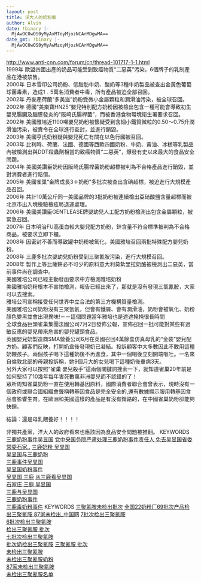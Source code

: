 ```yaml
---
layout: post
title: 洋大人的奶粉案
author: Alvin
date: !binary |-
  MjAwOC0wOS0yMyAxMToyMjozNCArMDgwMA==
date_gmt: !binary |-
  MjAwOC0wOS0yMyAwMzoyMjozNCArMDgwMA==
---
```

 http://www.anti-cnn.com/forum/cn/thread-101717-1-1.html    
1999年 歐盟四國出產的奶品可能受到致癌物質“二惡英”污染，6個牌子的乳制產品在港被禁售。    
2000年 日本雪印公司奶粉、低脂肪牛奶、酸奶等3種牛奶製品被查出金黃色葡萄球菌毒素，造成1﹒5萬名消費者中毒，所有產品被迫全部召回。    
2002年 丹麥產荷蘭“多美滋”奶粉受微小金屬顆粒和潤滑油污染，被全球召回。    
2002年 德國“美樂寶HN25”嬰兒特別配方奶粉因被檢出包含一種可能會導致初生嬰兒腸臟及腦膜發炎的“阪崎氏腸桿菌”，而被香港食物環境衛生署要求召回。    
2002年 美國雅培近1100噸嬰兒奶粉被懷疑受到含細小鐵質微粒的0.50～0.75升潤滑油污染，被責令在全球進行查封，並進行銷毀。    
2003年 美國亨氏奶粉疑與嬰兒死亡有關在以色行國被召回。    
2003年 比利時、荷蘭、法國、德國等西歐四國奶粉、牛奶、黃油、冰糕等乳製品內被檢測出與DDT殺蟲劑相當的致癌物質“二惡英”，爆發有史以來最大的食品安全問題。    
2004年 美國美讚臣奶粉因阪崎氏腸桿菌奶粉超標被判為不合格產品進行銷毀，並對消費者進行賠償。    
2005年 美國雀巢“金牌成長3＋奶粉”多批次被查出含碘超標，被迫進行大規模產品召回。    
2006年 共計10萬公斤同一美國品牌的3批奶粉被連續檢出亞硝酸鹽含量超標而被北京市出入境檢驗檢疫局退運處理。    
2006年 美國美讚臣GENTLEASE牌嬰幼兒人工配方奶粉檢測出包含金屬顆粒，被緊急召回。    
2007年 日本明治FU高蛋白較大嬰兒配方奶粉，鋅含量不符合標準被判為不合格商品，被要求立即下櫃。    
2008年 因密封不善而導致罐中奶粉被氧化，美國雅培召回兩批特殊配方嬰兒奶粉。    
2008年 三鹿多批次嬰幼兒奶粉受到三聚氰胺污染，進行大規模召回。    
2008年 製作上等比薩餅必不可少的原料意大利莫紮里拉奶酪被檢測出二惡英，當前事件尚在調查中。    
美國雅培公司已經主動發函要求中方檢測雅培奶粉    
美國雅培奶粉根本不害怕檢測，報告已經出來了，那就是沒有發現三氯氰胺，大家可以去搜索。    
雅培公司宣稱接受任何世界中立合法的第三方機構質量檢測。    
美國雅培公司奶粉沒有三聚氫氨，但會有鐵屑、會有潤滑油，奶粉會被氧化、奶粉顏色變黑並會出現異味!－－這個問題當年雅培也是遮遮掩掩很長時間    
全球食品巨頭雀巢集團法國公司7月2日發佈公報，宣佈召回一批可能對某些有過敏反應的嬰兒帶來危害的嬰兒罐頭食品。    
英國嬰兒奶製造商SMA營養公司6月在英國召回4萬餘盒仿真母乳的“金裝”嬰兒配方奶。顧客們反映，打開奶盒後發現奶已凝結。投訴顧客中大多數因此不敢用這種奶餵孩子。兩個孩子喝下這種奶後不再進食，其中一個喝後立刻開端嘔吐。一名來自倫敦北部的母親投訴稱，她9個月大的女兒喝下這種奶後重病3天。    
另外大家可以按照“雀巢 嬰兒殺手”這兩個關鍵詞搜索一下，就知道雀巢20年前是如何堅持了10幾年每年害死數萬非洲嬰兒而不認錯的了！    
眾所周知雀巢奶粉一直在使用轉基因原料，國際消費者聯合會曾表示，現時沒有一個政府或聯合國組織會聲稱轉基因食品是完全安全的,還有數據顯示服用轉基因食品會影響生育。在歐洲和美國這樣的產品是有沒有銷路的，在中國雀巢奶粉卻能夠快銷。
   
結論：還是母乳餵養好！！！！
   
非獨共產黨，洋大人的政府看來也應該因為食品安全問題被推翻。
KEYWORDS <a href="http://www.baidu.com/baidu?cl=3&tn=baidutop10&wd=%C8%FD%C2%B9%C4%CC%B7%DB%CA%C2%BC%FE%CE%E2%CF%D4%B9%FA">三鹿奶粉事件吴显国</a>&#160;<a href="http://news.sina.com.cn/c/2008-09-23/024214484747s.shtml">党中央国务院严肃处理三鹿奶粉事件责任人 免去吴显国省委常委石家..</a>
<a href="http://www.baidu.com/s?wd=%C8%FD%C2%B9%C4%CC%B7%DB+%CE%E2%CF%D4%B9%FA&lm=0&si=&rn=10&tn=baidutop10&ie=gb2312&ct=0&cl=3&f=1&rsp=0">三鹿奶粉 吴显国</a>    
<a href="http://www.baidu.com/s?wd=%CE%E2%CF%D4%B9%FA%D3%EB%C8%FD%C2%B9%C4%CC%B7%DB&lm=0&si=&rn=10&tn=baidutop10&ie=gb2312&ct=0&cl=3&f=1&rsp=1">吴显国与三鹿奶粉</a>    
<a href="http://www.baidu.com/s?wd=%C8%FD%C2%B9%CA%C2%BC%FE%CE%E2%CF%D4%B9%FA&lm=0&si=&rn=10&tn=baidutop10&ie=gb2312&ct=0&cl=3&f=1&rsp=2">三鹿事件吴显国</a>    
<a href="http://www.baidu.com/s?wd=%CE%E2%CF%D4%B9%FA%C4%CC%B7%DB%CA%C2%BC%FE&lm=0&si=&rn=10&tn=baidutop10&ie=gb2312&ct=0&cl=3&f=1&rsp=3">吴显国奶粉事件</a>    
<a href="http://www.baidu.com/s?wd=%CE%E2%CF%D4%B9%FA+%C8%FD%C2%B9&lm=0&si=&rn=10&tn=baidutop10&ie=gb2312&ct=0&cl=3&f=1&rsp=4">吴显国 三鹿</a>
<a href="http://www.baidu.com/s?wd=%B4%D3%C8%FD%C2%B9%BF%B4%CE%E2%CF%D4%B9%FA&lm=0&si=&rn=10&tn=baidutop10&ie=gb2312&ct=0&cl=3&f=1&rsp=5">从三鹿看吴显国</a>    
<a href="http://www.baidu.com/s?wd=%CA%AF%BC%D2%D7%AF+%C8%FD%C2%B9+%CE%E2%CF%D4%B9%FA&lm=0&si=&rn=10&tn=baidutop10&ie=gb2312&ct=0&cl=3&f=1&rsp=6">石家庄 三鹿 吴显国</a>    
<a href="http://www.baidu.com/s?wd=%C8%FD%C2%B9%D3%EB%CE%E2%CF%D4%B9%FA&lm=0&si=&rn=10&tn=baidutop10&ie=gb2312&ct=0&cl=3&f=1&rsp=7">三鹿与吴显国</a>    
<a href="http://www.baidu.com/s?wd=%C8%FD%C2%B9%C4%CC%B7%DB%CA%C2%BC%FE&lm=0&si=&rn=10&tn=baidutop10&ie=gb2312&ct=0&cl=3&f=1&rsp=8">三鹿奶粉事件</a>    
<a href="http://www.baidu.com/s?wd=%C8%FD%C2%B9%B6%BE%C4%CC%B7%DB%CA%C2%BC%FE&lm=0&si=&rn=10&tn=baidutop10&ie=gb2312&ct=0&cl=3&f=1&rsp=9">三鹿毒奶粉事件</a>
KEYWORDS <a href="http://www.baidu.com/baidu?cl=3&tn=baidutop10&wd=%C8%FD%BE%DB%C7%E8%B0%B7%CE%B4%BC%EC%B3%F6%C5%FA%B4%CE">三聚氰胺未检出批次</a>&#160;<a href="http://www.china.com.cn/economic/txt/2008-09/17/content_16467119.htm">全国22奶粉厂69批次产品检出三聚氰胺 87家未检出_中国网</a>
<a href="http://www.baidu.com/s?wd=7%C5%FA%B4%CE%BC%EC%B3%F6%C8%FD%BE%DB%C7%E8%B0%B7&lm=0&si=&rn=10&tn=baidutop10&ie=gb2312&ct=0&cl=3&f=1&rsp=0">7批次检出三聚氰胺</a>    
<a href="http://www.baidu.com/s?wd=6%C5%FA%B4%CE%BC%EC%B3%F6%C8%FD%BE%DB%C7%E8%B0%B7&lm=0&si=&rn=10&tn=baidutop10&ie=gb2312&ct=0&cl=3&f=1&rsp=1">6批次检出三聚氰胺</a>    
<a href="http://www.baidu.com/s?wd=%BC%EC%B3%F6%C8%FD%BE%DB%C7%E8%B0%B7+%C5%FA%B4%CE&lm=0&si=&rn=10&tn=baidutop10&ie=gb2312&ct=0&cl=3&f=1&rsp=2">检出三聚氰胺 批次</a>    
<a href="http://www.baidu.com/s?wd=%C6%DF%C5%FA%B4%CE%BC%EC%B3%F6%C8%FD%BE%DB%C7%E8%B0%B7&lm=0&si=&rn=10&tn=baidutop10&ie=gb2312&ct=0&cl=3&f=1&rsp=3">七批次检出三聚氰胺</a>    
<a href="http://www.baidu.com/s?wd=%C5%FA%B4%CE%C4%CC%BC%EC%B3%F6%C8%FD%BE%DB%C7%E8%B0%B7&lm=0&si=&rn=10&tn=baidutop10&ie=gb2312&ct=0&cl=3&f=1&rsp=4">批次奶检出三聚氰胺</a>
<a href="http://www.baidu.com/s?wd=%C8%FD%BE%DB%C7%E8%B0%B7+%C5%FA%B4%CE&lm=0&si=&rn=10&tn=baidutop10&ie=gb2312&ct=0&cl=3&f=1&rsp=5">三聚氰胺 批次</a>    
<a href="http://www.baidu.com/s?wd=%CE%B4%BC%EC%B3%F6%C8%FD%BE%DB%C7%E8%B0%B7&lm=0&si=&rn=10&tn=baidutop10&ie=gb2312&ct=0&cl=3&f=1&rsp=6">未检出三聚氰胺</a>    
<a href="http://www.baidu.com/s?wd=%CE%B4%BC%EC%B3%F6%C8%FD%BE%DB%C7%E8%B0%B7%C4%CC%B7%DB&lm=0&si=&rn=10&tn=baidutop10&ie=gb2312&ct=0&cl=3&f=1&rsp=7">未检出三聚氰胺奶粉</a>    
<a href="http://www.baidu.com/s?wd=87%BC%D2%CE%B4%BC%EC%B3%F6%C8%FD%BE%DB%C7%E8%B0%B7&lm=0&si=&rn=10&tn=baidutop10&ie=gb2312&ct=0&cl=3&f=1&rsp=8">87家未检出三聚氰胺</a>    
<a href="http://www.baidu.com/s?wd=%CE%B4%BC%EC%B3%F6%C8%FD%BE%DB%C7%E8%B0%B7%C3%FB%B5%A5&lm=0&si=&rn=10&tn=baidutop10&ie=gb2312&ct=0&cl=3&f=1&rsp=9">未检出三聚氰胺名单</a>
